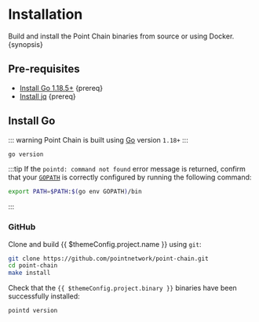 <!--
order: 1
-->

# Installation

Build and install the Point Chain binaries from source or using Docker. {synopsis}

## Pre-requisites

- [Install Go 1.18.5+](https://golang.org/dl/) {prereq}
- [Install jq](https://stedolan.github.io/jq/download/) {prereq}

## Install Go

::: warning
Point Chain is built using [Go](https://golang.org/dl/) version `1.18+`
:::

```bash
go version
```

:::tip
If the `pointd: command not found` error message is returned, confirm that your [`GOPATH`](https://golang.org/doc/gopath_code#GOPATH) is correctly configured by running the following command:

```bash
export PATH=$PATH:$(go env GOPATH)/bin
```

:::

### GitHub

Clone and build {{ $themeConfig.project.name }} using `git`:

```bash
git clone https://github.com/pointnetwork/point-chain.git
cd point-chain
make install
```

Check that the `{{ $themeConfig.project.binary }}` binaries have been successfully installed:

```bash
pointd version
```

